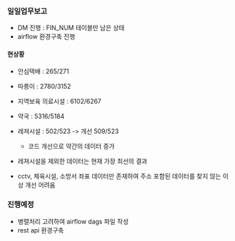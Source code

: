 ### 일일업무보고
- DM 진행 : FIN_NUM 테이블만 남은 상태
- airflow 환경구축 진행

#### 현상황
- 안심택배 : 265/271
- 따릉이 : 2780/3152
- 지역보육 의료시설 : 6102/6267
- 약국 : 5316/5184
- 레져시설 : 502/523 -> 개선 509/523
  - 코드 개선으로 약간의 데이터 증가
- 레져시설을 제외한 데이터는 현재 가장 최선의 결과

- cctv, 체육시설, 소방서 좌표 데이터만 존재하여 주소 포함된 데이터를 찾지 않는 이상 개선 어려움

### 진행예정
- 병렬처리 고려하여 airflow dags 파일 작성
- rest api 환경구축